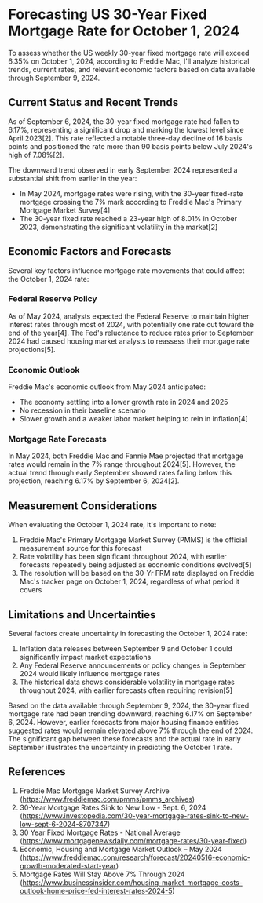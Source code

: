 # Forecasting US 30-Year Fixed Mortgage Rate for October 1, 2024

To assess whether the US weekly 30-year fixed mortgage rate will exceed 6.35% on October 1, 2024, according to Freddie Mac, I'll analyze historical trends, current rates, and relevant economic factors based on data available through September 9, 2024.

## Current Status and Recent Trends

As of September 6, 2024, the 30-year fixed mortgage rate had fallen to 6.17%, representing a significant drop and marking the lowest level since April 2023[2]. This rate reflected a notable three-day decline of 16 basis points and positioned the rate more than 90 basis points below July 2024's high of 7.08%[2].

The downward trend observed in early September 2024 represented a substantial shift from earlier in the year:

- In May 2024, mortgage rates were rising, with the 30-year fixed-rate mortgage crossing the 7% mark according to Freddie Mac's Primary Mortgage Market Survey[4]
- The 30-year fixed rate reached a 23-year high of 8.01% in October 2023, demonstrating the significant volatility in the market[2]

## Economic Factors and Forecasts

Several key factors influence mortgage rate movements that could affect the October 1, 2024 rate:

### Federal Reserve Policy

As of May 2024, analysts expected the Federal Reserve to maintain higher interest rates through most of 2024, with potentially one rate cut toward the end of the year[4]. The Fed's reluctance to reduce rates prior to September 2024 had caused housing market analysts to reassess their mortgage rate projections[5].

### Economic Outlook

Freddie Mac's economic outlook from May 2024 anticipated:
- The economy settling into a lower growth rate in 2024 and 2025
- No recession in their baseline scenario
- Slower growth and a weaker labor market helping to rein in inflation[4]

### Mortgage Rate Forecasts

In May 2024, both Freddie Mac and Fannie Mae projected that mortgage rates would remain in the 7% range throughout 2024[5]. However, the actual trend through early September showed rates falling below this projection, reaching 6.17% by September 6, 2024[2].

## Measurement Considerations

When evaluating the October 1, 2024 rate, it's important to note:

1. Freddie Mac's Primary Mortgage Market Survey (PMMS) is the official measurement source for this forecast
2. Rate volatility has been significant throughout 2024, with earlier forecasts repeatedly being adjusted as economic conditions evolved[5]
3. The resolution will be based on the 30-Yr FRM rate displayed on Freddie Mac's tracker page on October 1, 2024, regardless of what period it covers

## Limitations and Uncertainties

Several factors create uncertainty in forecasting the October 1, 2024 rate:

1. Inflation data releases between September 9 and October 1 could significantly impact market expectations
2. Any Federal Reserve announcements or policy changes in September 2024 would likely influence mortgage rates
3. The historical data shows considerable volatility in mortgage rates throughout 2024, with earlier forecasts often requiring revision[5]

Based on the data available through September 9, 2024, the 30-year fixed mortgage rate had been trending downward, reaching 6.17% on September 6, 2024. However, earlier forecasts from major housing finance entities suggested rates would remain elevated above 7% through the end of 2024. The significant gap between these forecasts and the actual rate in early September illustrates the uncertainty in predicting the October 1 rate.

## References

1. Freddie Mac Mortgage Market Survey Archive (https://www.freddiemac.com/pmms/pmms_archives)
2. 30-Year Mortgage Rates Sink to New Low - Sept. 6, 2024 (https://www.investopedia.com/30-year-mortgage-rates-sink-to-new-low-sept-6-2024-8707347)
3. 30 Year Fixed Mortgage Rates - National Average (https://www.mortgagenewsdaily.com/mortgage-rates/30-year-fixed)
4. Economic, Housing and Mortgage Market Outlook – May 2024 (https://www.freddiemac.com/research/forecast/20240516-economic-growth-moderated-start-year)
5. Mortgage Rates Will Stay Above 7% Through 2024 (https://www.businessinsider.com/housing-market-mortgage-costs-outlook-home-price-fed-interest-rates-2024-5)